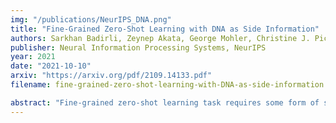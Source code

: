 ```yaml
---
img: "/publications/NeurIPS_DNA.png"
title: "Fine-Grained Zero-Shot Learning with DNA as Side Information"
authors: Sarkhan Badirli, Zeynep Akata, George Mohler, Christine J. Picard, Murat Dundar
publisher: Neural Information Processing Systems, NeurIPS
year: 2021
date: "2021-10-10"
arxiv: "https://arxiv.org/pdf/2109.14133.pdf"
filename: fine-grained-zero-shot-learning-with-DNA-as-side-information

abstract: "Fine-grained zero-shot learning task requires some form of side-information to transfer discriminative information from seen to unseen classes. As manually annotated visual attributes are extremely costly and often impractical to obtain for a large number of classes, in this study we use DNA as side information for the first time for fine-grained zero-shot classification of species. Mitochondrial DNA plays an important role as a genetic marker in evolutionary biology and has been used to achieve near perfect accuracy in species classification of living organisms. We implement a simple hierarchical Bayesian model that uses DNA information to establish the hierarchy in the image space and employs local priors to define surrogate classes for unseen ones. On the benchmark CUB dataset we show that DNA can be equally promising, yet in general a more accessible alternative than word vectors as a side information. This is especially important as obtaining robust word representations for fine-grained species names is not a practicable goal when information about these species in free-form text is limited. On a newly compiled fine-grained insect dataset that uses DNA information from over a thousand species we show that the Bayesian approach outperforms state-of-the-art by a wide margin."
---
```

